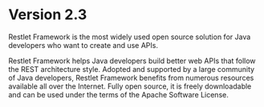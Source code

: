 # Version 2.3

Restlet Framework is the most widely used open source solution for Java developers who want to create and use APIs.

Restlet Framework helps Java developers build better web APIs that follow the REST architecture style. Adopted and supported by a large community of Java developers, Restlet Framework benefits from numerous resources available all over the Internet. Fully open source, it is freely downloadable and can be used under the terms of the Apache Software License.

<!---
et après les liens vers les contenus de la doc, tutos, javadoc...
-->
